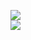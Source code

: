 [![](https://img.shields.io/badge/Made%20With-Github%20Spray-lightgrey.svg?style=for-the-badge&logo=github)](https://github.com/Annihil/github-spray#2732)  
[![](https://i.imgur.com/2DrTn0Z.gif)](https://github.com/Annihil/github-spray)